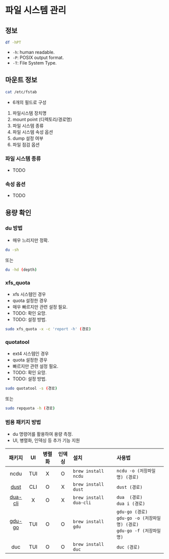 # 파일 시스템 관리
## 정보
```bash
df -hPT
```
* `-h`: human readable.
* `-P`: POSIX output format.
* `-T`: File System Type.
## 마운트 정보
```bash
cat /etc/fstab
```
* 6개의 필드로 구성
1. 파일시스템 장치명
2. mount point (디렉토리/경로명)
3. 파일 시스템 종류
4. 파일 시스템 속성 옵션
5. dump 설정 여부
6. 파일 점검 옵션
### 파일 시스템 종류
* TODO
### 속성 옵션
* TODO

## 용량 확인
### du 방법
* 매우 느리지만 정확.
```bash
du -sh
```
또는
```bash
du -hd (depth)
```
### xfs_quota
* xfs 시스템인 경우
* quota 설정한 경우
* 매우 빠르지만 관련 설정 필요.
* TODO: 확인 요망.
* TODO: 설정 방법.
```bash
sudo xfs_quota -x -c 'report -h' (경로)
```
### quotatool
* ext4 시스템인 경우
* quota 설정한 경우
* 빠르지만 관련 설정 필요.
* TODO: 확인 요망.
* TODO: 설정 방법.
```bash
sudo quotatool -s (경로)
```
또는
```bash
sudo repquota -h (경로)
```
### 범용 패키지 방법
* du 명령어를 활용하여 용량 측정.
* UI, 병렬화, 인덱싱 등 추가 기능 지원

|패키지|UI|병렬화|인덱싱|설치|사용법|
|:---:|:---:|:---:|:---:|:-|:-|
|ncdu|TUI|X|O|`brew install ncdu`|`ncdu -o (저장파일명) (경로)`|
|[dust](https://github.com/bootandy/dust)|CLI|O|X|`brew install dust`|`dust (경로)`|
|[dua-cli](https://github.com/Byron/dua-cli/)|X|O|X|`brew install dua-cli`|`dua  (경로)`<br/>`dua i (경로)`|
|[gdu-go](https://github.com/dundee/gdu)|TUI|O|O|`brew install gdu`|`gdu-go (경로)`<br/>`gdu-go -o (저장파일명) (경로)`<br/>`gdu-go -f (저장파일명)`|
|duc|TUI|O|O|`brew install duc`|`duc (경로)`|
